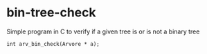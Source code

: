 # bin-tree-check
Simple program in C to verify if a given tree is or is not a binary tree

`int arv_bin_check(Arvore * a);`
